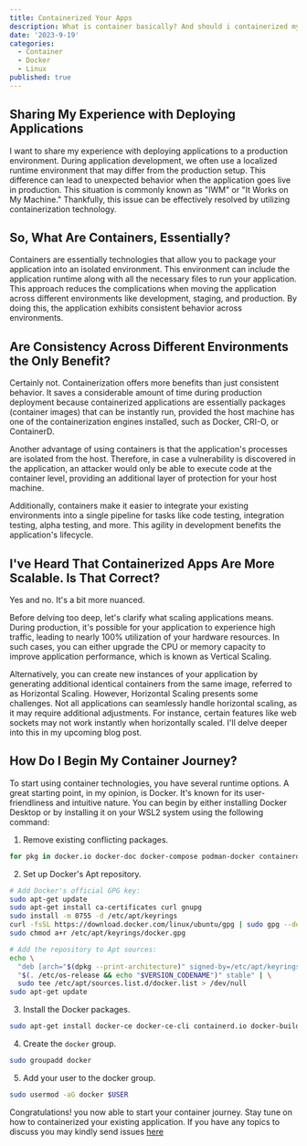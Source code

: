 ```yaml
---
title: Containerized Your Apps
description: What is container basically? And should i containerized my app ?
date: '2023-9-19'
categories:
  - Container
  - Docker
  - Linux
published: true
---
```


## Sharing My Experience with Deploying Applications

I want to share my experience with deploying applications to a production environment. During application development, we often use a localized runtime environment that may differ from the production setup. This difference can lead to unexpected behavior when the application goes live in production. This situation is commonly known as "IWM" or "It Works on My Machine." Thankfully, this issue can be effectively resolved by utilizing containerization technology.

## So, What Are Containers, Essentially?

Containers are essentially technologies that allow you to package your application into an isolated environment. This environment can include the application runtime along with all the necessary files to run your application. This approach reduces the complications when moving the application across different environments like development, staging, and production. By doing this, the application exhibits consistent behavior across environments.

## Are Consistency Across Different Environments the Only Benefit?

Certainly not. Containerization offers more benefits than just consistent behavior. It saves a considerable amount of time during production deployment because containerized applications are essentially packages (container images) that can be instantly run, provided the host machine has one of the containerization engines installed, such as Docker, CRI-O, or ContainerD.

Another advantage of using containers is that the application's processes are isolated from the host. Therefore, in case a vulnerability is discovered in the application, an attacker would only be able to execute code at the container level, providing an additional layer of protection for your host machine.

Additionally, containers make it easier to integrate your existing environments into a single pipeline for tasks like code testing, integration testing, alpha testing, and more. This agility in development benefits the application's lifecycle.

## I've Heard That Containerized Apps Are More Scalable. Is That Correct?

Yes and no. It's a bit more nuanced.

Before delving too deep, let's clarify what scaling applications means. During production, it's possible for your application to experience high traffic, leading to nearly 100% utilization of your hardware resources. In such cases, you can either upgrade the CPU or memory capacity to improve application performance, which is known as Vertical Scaling.

Alternatively, you can create new instances of your application by generating additional identical containers from the same image, referred to as Horizontal Scaling. However, Horizontal Scaling presents some challenges. Not all applications can seamlessly handle horizontal scaling, as it may require additional adjustments. For instance, certain features like web sockets may not work instantly when horizontally scaled. I'll delve deeper into this in my upcoming blog post.

## How Do I Begin My Container Journey?

To start using container technologies, you have several runtime options. A great starting point, in my opinion, is Docker. It's known for its user-friendliness and intuitive nature. You can begin by either installing Docker Desktop or by installing it on your WSL2 system using the following command:

1. Remove existing conflicting packages.
```bash
for pkg in docker.io docker-doc docker-compose podman-docker containerd runc; do sudo apt-get remove $pkg; done;
```

2. Set up Docker's Apt repository.
```bash
# Add Docker's official GPG key:
sudo apt-get update
sudo apt-get install ca-certificates curl gnupg
sudo install -m 0755 -d /etc/apt/keyrings
curl -fsSL https://download.docker.com/linux/ubuntu/gpg | sudo gpg --dearmor -o /etc/apt/keyrings/docker.gpg
sudo chmod a+r /etc/apt/keyrings/docker.gpg

# Add the repository to Apt sources:
echo \
  "deb [arch="$(dpkg --print-architecture)" signed-by=/etc/apt/keyrings/docker.gpg] https://download.docker.com/linux/ubuntu \
  "$(. /etc/os-release && echo "$VERSION_CODENAME")" stable" | \
  sudo tee /etc/apt/sources.list.d/docker.list > /dev/null
sudo apt-get update
```

3. Install the Docker packages.
```bash
sudo apt-get install docker-ce docker-ce-cli containerd.io docker-buildx-plugin docker-compose-plugin
```

4. Create the `docker` group.
```bash
sudo groupadd docker
```

5. Add your user to the docker group.
```bash
sudo usermod -aG docker $USER
```

Congratulations! you now able to start your container journey. 
Stay tune on how to containerized your existing application. 
If you have any topics to discuss you may kindly send issues [here](https://github.com/thaddeuscleo/devops-narratives/issues)